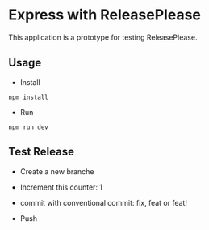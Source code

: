 # Express with ReleasePlease

This application is a prototype for testing ReleasePlease.

## Usage

- Install

```
npm install
```

- Run

```
npm run dev
```

## Test Release

- Create a new branche

- Increment this counter: 1

- commit with conventional commit: fix, feat or feat!

- Push